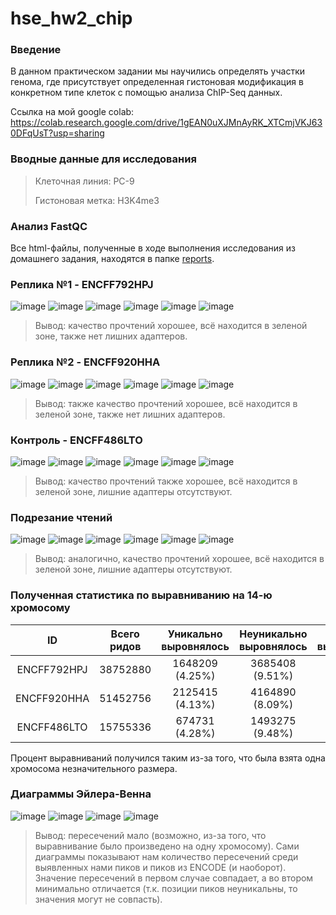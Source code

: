 # hse_hw2_chip
### Введение
В данном практическом задании мы научились определять участки генома, где присутствует определенная гистоновая модификация в конкретном типе клеток с помощью анализа ChIP-Seq данных.

Ссылка на мой google colab: https://colab.research.google.com/drive/1gEAN0uXJMnAyRK_XTCmjVKJ630DFqUsT?usp=sharing
 
 ### Вводные данные для исследования
 > Клеточная линия: PC-9
 > 
 > Гистоновая метка: H3K4me3
 
 ### Анализ FastQC
 Все html-файлы, полученные в ходе выполнения исследования из домашнего задания, находятся в папке [reports](https://github.com/galkinamariia/hse_hw2_chip/tree/main/reports).
 
 ### Реплика №1 - ENCFF792HPJ

![image](https://user-images.githubusercontent.com/59726719/157740692-6019429e-039e-4f87-b9c0-db7a11e60858.png)
![image](https://user-images.githubusercontent.com/59726719/157740916-76cf11ef-8032-40f2-9630-b34c5b8157ce.png)
![image](https://user-images.githubusercontent.com/59726719/157740981-80a4d3d8-c38c-42bf-a70d-88e690479d27.png)
![image](https://user-images.githubusercontent.com/59726719/157741086-43a8d060-f48c-4f2f-ae8d-91a1bd6160c8.png)
![image](https://user-images.githubusercontent.com/59726719/157741180-7cd542fc-1ebd-4939-a496-4c8909859e30.png)
![image](https://user-images.githubusercontent.com/59726719/157741265-621fa323-4db5-4dbe-b6be-cd17944467c6.png)

> Вывод: качество прочтений хорошее, всё находится в зеленой зоне, также нет лишних адаптеров.

 ### Реплика №2 - ENCFF920HHA

![image](https://user-images.githubusercontent.com/59726719/157741782-a186b596-2225-4ca1-9a56-f13a74315e55.png)
![image](https://user-images.githubusercontent.com/59726719/157741926-22946607-1c89-480f-9cfd-8171f8f930d8.png)
![image](https://user-images.githubusercontent.com/59726719/157741955-1715956d-d2cf-48d3-bbb7-57e59c2969ba.png)
![image](https://user-images.githubusercontent.com/59726719/157742270-a01b2364-da35-4178-ab15-e0debf87d273.png)
![image](https://user-images.githubusercontent.com/59726719/157742086-75e44f15-8b97-4228-b7db-f75e7f71c274.png)
![image](https://user-images.githubusercontent.com/59726719/157742134-e7168d6a-f513-498a-9855-4b36b8a25d70.png)

> Вывод: также качество прочтений хорошее, всё находится в зеленой зоне, также нет лишних адаптеров.

 ### Контроль - ENCFF486LTO
 
![image](https://user-images.githubusercontent.com/59726719/157742518-fd180ce2-336e-4d37-b93b-6c6af0185649.png)
![image](https://user-images.githubusercontent.com/59726719/157742554-50ea88b7-eaf3-46ff-8f47-56cc22e05bd6.png)
![image](https://user-images.githubusercontent.com/59726719/157742588-143d5c99-67ba-437a-aacc-f8a0a323d9f0.png)
![image](https://user-images.githubusercontent.com/59726719/157742624-79caf26c-ff68-4210-b1b0-db67d0ade449.png)
![image](https://user-images.githubusercontent.com/59726719/157742674-372a51fb-2e92-4423-991a-890b76da00d7.png)
![image](https://user-images.githubusercontent.com/59726719/157742718-c9484ea2-4429-4a3b-9bbf-e9d39051c4dd.png)

> Вывод: качество прочтений также хорошее, всё находится в зеленой зоне, лишние адаптеры отсутствуют.

### Подрезание чтений

![image](https://user-images.githubusercontent.com/59726719/157743502-36c81bac-9007-4ffc-a97a-c8e0254bfd1d.png)
![image](https://user-images.githubusercontent.com/59726719/157743561-22dbbf30-0508-44e4-995b-c2c13d6629ec.png)
![image](https://user-images.githubusercontent.com/59726719/157743592-f80e8c11-23a4-433e-ac9c-0ede3b5d6202.png)
![image](https://user-images.githubusercontent.com/59726719/157743631-4caf9365-cee0-4177-8c0f-6750344cfbf0.png)
![image](https://user-images.githubusercontent.com/59726719/157743693-a17cd7b9-15f6-4066-ad91-81d1c8d4f8de.png)
![image](https://user-images.githubusercontent.com/59726719/157743727-09cfe503-957a-4f8e-a420-eb2997d4c2c9.png)

> Вывод: аналогично, качество прочтений хорошее, всё находится в зеленой зоне, лишние адаптеры отсутствуют.

### Полученная статистика по выравниванию на 14-ю хромосому

| ID             | Всего ридов   | Уникально выровнялось  | Неуникально выровнялось | Не выровнялось   |
|:--------------:|:-------------:|:----------------------:|:-----------------------:|:----------------:|
| ENCFF792HPJ    | 38752880      | 1648209 (4.25%)        | 3685408 (9.51%)         | 33419263 (86.24%)|
| ENCFF920HHA    | 51452756      | 2125415 (4.13%)        | 4164890 (8.09%)         | 45162451 (87.77%)|
| ENCFF486LTO    | 15755336      | 674731 (4.28%)         | 1493275 (9.48%)         | 13587330 (86.24%)|

Процент выравниваний получился таким из-за того, что была взята одна хромосома незначительного размера.
 
 ### Диаграммы Эйлера-Венна

![image](https://user-images.githubusercontent.com/59726719/157745436-1f2b9d9e-8f7e-4f95-bae4-c394f269df6e.png)
![image](https://user-images.githubusercontent.com/59726719/157745499-1e23fa0d-54dd-4dda-993f-43fcf1089044.png)
![image](https://user-images.githubusercontent.com/59726719/157745528-b5d8df0e-3162-4d71-96de-bffdc2986804.png)
![image](https://user-images.githubusercontent.com/59726719/157745557-9cdf34fd-8424-47bd-bb05-1aad9cad6740.png)

> Вывод: пересечений мало (возможно, из-за того, что выравнивание было произведено на одну хромосому). Сами диаграммы показывают нам количество пересечений среди выявленных нами пиков и пиков из ENCODE (и наоборот). Значение пересечений в первом случае совпадает, а во втором минимально отличается (т.к. позиции пиков неуникальны, то значения могут не совпасть).
